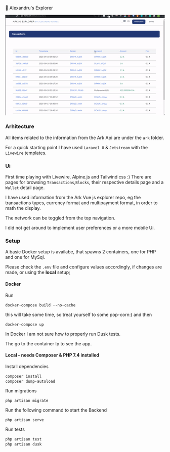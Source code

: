 🎉 Alexandru's Explorer

![](preview.gif)


### Arhitecture
All items related to the information from the Ark Api are under the ```ark``` folder.

For a quick starting point I have used ```Laravel 8``` & ```Jetstream``` with the ```Livewire``` templates.

### Ui
First time playing with Livewire, Alpine.js and Tailwind css :)
There are pages for browsing ```Transactions```,```Blocks```, their respective details page and a ```Wallet``` detail page.

I have used information from the Ark Vue js explorer repo, eg the transactions types, currency format and multipayment format, in order to math the display.

The network can be toggled from the top navigation.

I did not get around to implement user preferences or a more mobile Ui.

### Setup
A basic Docker setup is availabe, that spawns 2 containers, one for PHP and one for MySql.

Please check the ```.env``` file and configure values accordingly, if changes are made, or using the **local** setup;

#### Docker
Run
```
docker-compose build --no-cache
```
this will take some time, so treat yourself to some pop-corn:) and then
```
docker-compose up
```

In Docker I am not sure how to properly run Dusk tests.

The go to the container Ip to see the app.

#### Local - needs Composer & PHP 7.4 installed
Install dependencies
```
composer install
composer dump-autoload
```

Run migrations
```
php artisan migrate
```

Run the following command to start the Backend
```
php artisan serve
```

Run tests
```
php artisan test
php artisan dusk
```
